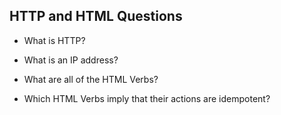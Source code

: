 ## HTTP and HTML Questions

* What is HTTP?

* What is an IP address?

* What are all of the HTML Verbs?

* Which HTML Verbs imply that their actions are idempotent?
